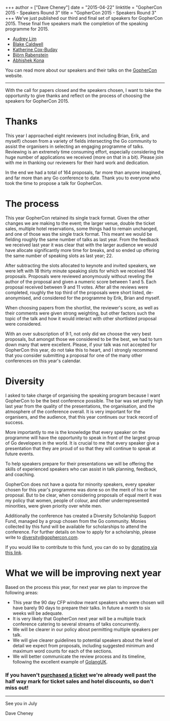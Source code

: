 +++
author = ["Dave Cheney"]
date = "2015-04-22"
linktitle = "GopherCon 2015 - Speakers Round 3"
title = "GopherCon 2015 - Speakers Round 3"
+++
We've just published our third and final set of speakers for GopherCon 2015. These final five speakers mark the completion of the speaking programme for 2015.

* <a href="http://gophercon.com/speakers/audrey-lim">Audrey Lim</a>
* <a href="http://gophercon.com/speakers/blake-caldwell">Blake Caldwell</a>
* <a href="http://gophercon.com/speakers/katherine-cox-buday">Katherine Cox-Buday</a>
* <a href="http://gophercon.com/speakers/bjorn-rabenstein">Björn Rabenstein</a>
* <a href="http://gophercon.com/speakers/abhishek-kona">Abhishek Kona</a>

You can read more about our speakers and their talks on the <a href="http://gophercon.com">GopherCon</a> website.

----

With the call for papers closed and the speakers chosen, I want to take the opportunity to give thanks and reflect on the process of choosing the speakers for GopherCon 2015.

# Thanks

This year I approached eight reviewers (not including Brian, Erik, and myself) chosen from a variety of fields intersecting the Go community to assist the organisers in selecting an engaging programme of talks. Reviewing is an extremely time consuming effort, especially considering the huge number of applications we received (more on that in a bit). Please join with me in thanking our reviewers for their hard work and dedication.

In the end we had a total of 164 proposals, far more than anyone imagined, and far more than any Go conference to date. Thank you to everyone who took the time to propose a talk for GopherCon.

# The process

This year GopherCon retained its single track format. Given the other changes we are making to the event; the larger venue, double the ticket sales, multiple hotel reservations, some things had to remain unchanged, and one of those was the single track format. This meant we would be fielding roughly the same number of talks as last year. From the feedback we received last year it was clear that with the larger audience we would have allocate significantly more time for breaks, and so ended up offering the same number of speaking slots as last year; 22.

After subtracting the slots allocated to keynote and invited speakers, we were left with 18 thirty minute speaking slots for which we received 164 proposals. Proposals were reviewed anonymously without reveling the author of the proposal and given a numeric score between 1 and 5. Each proposal received between 9 and 11 votes. After all the reviews were completed, roughly the top third of the proposals were short listed, de-anonymised, and considered for the programme by Erik, Brian and myself.

When choosing papers from the shortlist, the reviewer's score, as well as their comments were given strong weighting, but other factors such the topic of the talk and how it would interact with other shortlisted proposal were considered.

With an over subscription of 9:1, not only did we choose the very best proposals, but amongst those we considered to be the best, we had to turn down many that were excellent. Please, if your talk was not accepted for GopherCon this year, do not take this to heart, and I strongly recommend that you consider submitting a proposal for one of the many other conferences on this year's calendar.

# Diversity

I asked to take charge of organising the speaking program because I want GopherCon to be the best conference possible. The bar was set pretty high last year from the quality of the presentations, the organisation, and the atmosphere of the conference overall. It is very important for the organisers, and the audience, that this year continues our track record of success.

More importantly to me is the knowledge that every speaker on the programme will have the opportunity to speak in front of the largest group of Go developers in the world. It is crucial to me that every speaker give a presentation that they are proud of so that they will continue to speak at future events.

To help speakers prepare for their presentations we will be offering the skills of experienced speakers who can assist in talk planning, feedback, and coaching.

GopherCon does not have a quota for minority speakers, every speaker chosen for this year's programme was done so on the merit of his or her proposal. But to be clear, when considering proposals of equal merit it was my policy that women, people of colour, and other underrepresented minorities, were given priority over white men.

Additionally the conference has created a Diversity Scholarship Support Fund, managed by a group chosen from the Go community. Monies collected by this fund will be available for scholarships to attend the conference. For further details on how to apply for a scholarship, please write to [diversity@gophercon.com](mailto:diversity@gophercon.com).

If you would like to contribute to this fund, you can do so by [donating via this link](https://ti.to/gophercon/gophercon-2015/with/bmhktj3apgi).

# What we will be improving next year

Based on the process this year, for next year we plan to improve the following areas:

- This year the 90 day CFP window meant speakers who were chosen will have barely 90 days to prepare their talks. In future a month to six weeks will be adequate.
- It is very likely that GopherCon next year will be a multiple track conference catering to several streams of talks concurrently.
- We will be clearer in our policy about permitting multiple speakers per talk.
- We will give clearer guidelines to potential speakers about the level of detail we expect from proposals, including suggested minimum and maximum word counts for each of the sections.
- We will better communicate the review process and its timeline, following the excellent example of [GolangUK](http://www.golanguk.com/speakers/).

### If you haven't <a href="https://ti.to/gophercon/gophercon-2015">purchased a ticket</a> we're already well past the half way mark for ticket sales and hotel discounts, so don't miss out!

----
See you in July

Dave Cheney
